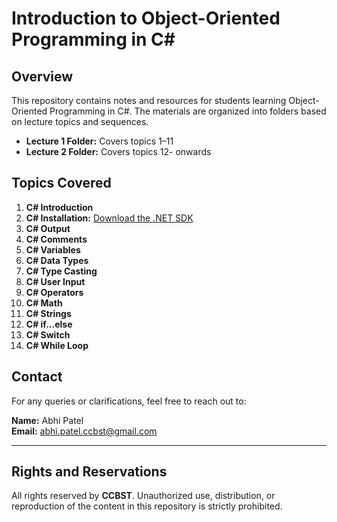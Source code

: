 # Introduction to Object-Oriented Programming in C#

## Overview

This repository contains notes and resources for students learning Object-Oriented Programming in C#. The materials are organized into folders based on lecture topics and sequences. 

- **Lecture 1 Folder:** Covers topics 1–11
- **Lecture 2 Folder:** Covers topics 12- onwards

## Topics Covered

1. **C# Introduction**
2. **C# Installation:** [Download the .NET SDK](https://dotnet.microsoft.com/en-us/download)
3. **C# Output**
4. **C# Comments**
5. **C# Variables**
6. **C# Data Types**
7. **C# Type Casting**
8. **C# User Input**
9. **C# Operators**
10. **C# Math**
11. **C# Strings**
12. **C# if...else**
13. **C# Switch**
14. **C# While Loop**

## Contact

For any queries or clarifications, feel free to reach out to:

**Name:** Abhi Patel  
**Email:** [abhi.patel.ccbst@gmail.com](mailto:abhi.patel.ccbst@gmail.com)

---

## Rights and Reservations

All rights reserved by **CCBST**. Unauthorized use, distribution, or reproduction of the content in this repository is strictly prohibited.
